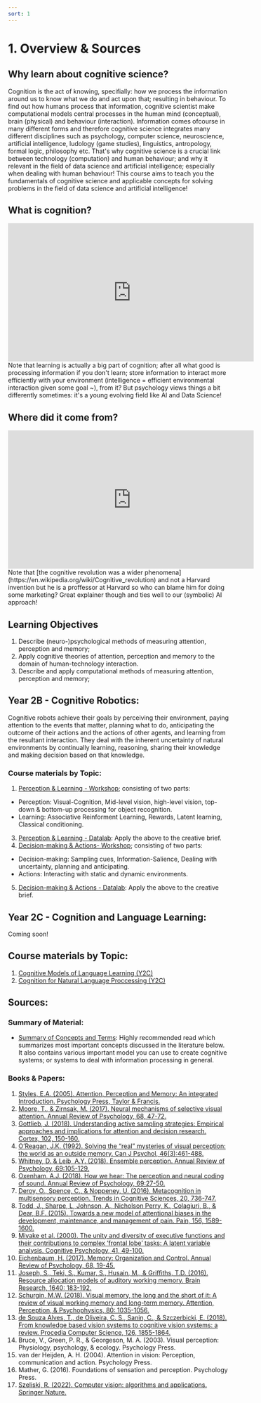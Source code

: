 ```yaml
---
sort: 1
---
```


# 1. Overview & Sources

## Why learn about cognitive science?
Cognition is the act of knowing, specifially: how we process the information around us to know what we do and act upon that; resulting in behaviour. To find out how humans process that information, cognitive scientist make computational models central processes in the human mind (conceptual), brain (physical) and behaviour (interaction). Information comes ofcourse in many different forms and therefore cognitive science integrates many different disciplines such as psychology, computer science, neuroscience, artificial intelligence, ludology (game studies), linguistics, antropology, formal logic, philosophy etc. That's why cognitive science is a crucial link between technology (computation) and human behaviour; and why it relevant in the field of data science and artificial intelligence; especially when dealing with human behaviour! This course aims to teach you the fundamentals of cognitive science and applicable concepts for solving problems in the field of data science and artificial intelligence! 

## What is cognition?
<iframe width="560" height="315" src="https://www.youtube.com/embed/R-sVnmmw6WY" title="YouTube video player" frameborder="0" allow="accelerometer; autoplay; clipboard-write; encrypted-media; gyroscope; picture-in-picture" allowfullscreen></iframe>
Note that learning is actually a big part of cognition; after all what good is processing information if you don't learn; store information to interact more efficiently with your environment (intelligence = efficient environmental interaction given some goal ~), from it? But psychology views things a bit differently sometimes: it's a young evolving field like AI and Data Science!

## Where did it come from?
<iframe width="560" height="315" src="https://www.youtube.com/embed/AeoyzqmyWug" title="YouTube video player" frameborder="0" allow="accelerometer; autoplay; clipboard-write; encrypted-media; gyroscope; picture-in-picture" allowfullscreen></iframe>
Note that [the cognitive revolution was a wider phenomena](https://en.wikipedia.org/wiki/Cognitive_revolution) and not a Harvard invention but he is a proffessor at Harvard so who can blame him for doing some marketing? Great explainer though and ties well to our (symbolic) AI approach!

## Learning Objectives
1. Describe (neuro-)psychological methods of measuring attention, perception and memory;
2. Apply cognitive theories of attention, perception and memory to the domain of human-technology interaction.
3. Describe and apply computational methods of measuring attention, perception and memory;

## Year 2B - Cognitive Robotics:
Cognitive robots achieve their goals by perceiving their environment, paying attention to the events that matter, planning what to do, anticipating the outcome of their actions and the actions of other agents, and learning from the resultant interaction. They deal with the inherent uncertainty of natural environments by continually learning, reasoning, sharing their knowledge and making decision based on that knowledge.

### Course materials by Topic:
1. [Perception & Learning - Workshop](https://adsai.buas.nl/Study%20Content/Cognition%20Fundamentals/Perception%20&%20Learning%20-%20Workshop.html); consisting of two parts: 
- Perception: Visual-Cognition, Mid-level vision, high-level vision, top-down & bottom-up processing for object recognition.
- Learning: Associative Reinforment Learning, Rewards, Latent learning, Classical conditioning. 
3. [Perception & Learning - Datalab](https://adsai.buas.nl/Study%20Content/Cognition%20Fundamentals/Perception%20and%20Learning%20-%20Datalab%20material.html): Apply the above to the creative brief.
4. [Decision-making & Actions- Workshop](https://adsai.buas.nl/Study%20Content/Cognition%20Fundamentals/Decision-making%20&%20Actions-%20Workshop.html); consisting of two parts:  
- Decision-making: Sampling cues, Information-Salience, Dealing with uncertainty, planning and anticipating.
- Actions: Interacting with static and dynamic environments.
5. [Decision-making & Actions - Datalab](https://adsai.buas.nl/Study%20Content/Cognition%20Fundamentals/Decision-making%20&%20Actions%20-%20Datalab%20material.html): Apply the above to the creative brief.

## Year 2C - Cognition and Language Learning:
Coming soon!

## Course materials by Topic:
1. [Cognitive Models of Language Learning (Y2C)](https://adsai.buas.nl/404)
2. [Cognition for Natural Language Proccessing (Y2C)](https://adsai.buas.nl/404)



## Sources:

### Summary of Material:
- [Summary of Concepts and Terms](https://github.com/BredaUniversityADSAI/ADS-AI/blob/260f3f788372cfb55e2a4ba2956800de1b3b14a8/docs/Study%20Content/Cognition%20Fundamentals/assets/Summary%20of%20Concepts%20and%20Terms.docx): Highly recommended read which summarizes most important concepts discussed in the literature below. It also contains various important model you can use to create cognitive systems; or systems to deal with information processing in general.

### Books & Papers:
1. [Styles, E.A. (2005). Attention, Perception and Memory: An integrated Introduction. Psychology Press, Taylor & Francis.](https://github.com/BredaUniversityADSAI/ADS-AI/blob/997b5108aa39c2ceded8eb9dd979c7333360e624/docs/Study%20Content/Cognition%20Fundamentals/assets/sources/Attention,%20Perception%20and%20Memory%20-%20An%20integrated%20introduction.pdf)
2. [Moore, T., & Zirnsak, M. (2017). Neural mechanisms of selective visual attention. Annual Review of Psychology, 68, 47-72.](https://github.com/BredaUniversityADSAI/ADS-AI/blob/29bd304acfa39a1ae5c9aa8640a56cbbe9a18c1e/docs/Study%20Content/Cognition%20Fundamentals/assets/sources/Moore,%20T.,%20&%20Zirnsak,%20M.%20(2017).%20Neural%20mechanisms%20of%20selective%20visual%20attention.pdf)
3. [Gottlieb, J. (2018). Understanding active sampling strategies: Empirical approaches and implications for attention and decision research. Cortex, 102, 150-160.](https://github.com/BredaUniversityADSAI/ADS-AI/blob/29bd304acfa39a1ae5c9aa8640a56cbbe9a18c1e/docs/Study%20Content/Cognition%20Fundamentals/assets/sources/Gottlieb,%20J.%20(2018).%20Understanding%20active%20sampling%20strategies%20Empirical%20approaches%20and%20implications%20for%20attention%20and%20decision%20res.pdf)
4. [O’Reagan, J.K. (1992). Solving the “real” mysteries of visual perception: the world as an outside memory. Can J Psychol, 46(3):461-488.](https://github.com/BredaUniversityADSAI/ADS-AI/blob/29bd304acfa39a1ae5c9aa8640a56cbbe9a18c1e/docs/Study%20Content/Cognition%20Fundamentals/assets/sources/SOLVING%20THE%20REAL%20MYSTERIES%20OF%20VISUAL%20PERCEPTION.pdf)
5. [Whitney, D. & Leib, A.Y. (2018). Ensemble perception. Annual Review of Psychology, 69:105-129.](https://github.com/BredaUniversityADSAI/ADS-AI/blob/29bd304acfa39a1ae5c9aa8640a56cbbe9a18c1e/docs/Study%20Content/Cognition%20Fundamentals/assets/sources/Ensemble%20perception.pdf)
6. [Oxenham, A.J. (2018). How we hear: The perception and neural coding of sound. Annual Review of Psychology, 69:27-50.](https://github.com/BredaUniversityADSAI/ADS-AI/blob/29bd304acfa39a1ae5c9aa8640a56cbbe9a18c1e/docs/Study%20Content/Cognition%20Fundamentals/assets/sources/How%20we%20hear%20-%20The%20perception%20and%20neural%20coding%20of%20sound.pdf)
7. [Deroy, O., Spence, C., & Noppeney, U. (2016). Metacognition in multisensory perception. Trends in Cognitive Sciences, 20, 736-747.](https://github.com/BredaUniversityADSAI/ADS-AI/blob/29bd304acfa39a1ae5c9aa8640a56cbbe9a18c1e/docs/Study%20Content/Cognition%20Fundamentals/assets/sources/Metacognition%20in%20multisensory%20perception%20-%20Trends%20in%20Cognitive%20Sciences.pdf)
8. [Todd, J., Sharpe, L, Johnson, A., Nicholson Perry, K., Colagiuri, B., & Dear, B.F. (2015). Towards a new model of attentional biases in the development, maintenance, and management of pain. Pain, 156, 1589-1600.](https://github.com/BredaUniversityADSAI/ADS-AI/blob/29bd304acfa39a1ae5c9aa8640a56cbbe9a18c1e/docs/Study%20Content/Cognition%20Fundamentals/assets/sources/Towards%20a%20new%20model%20of%20attentional%20biases%20in%20the%20development,%20maintainance%20and%20management%20of%20pain.pdf)
9. [Miyake et al. (2000). The unity and diversity of executive functions and their contributions to complex ‘frontal lobe’ tasks: A latent variable analysis. Cognitive Psychology, 41, 49-100.](https://github.com/BredaUniversityADSAI/ADS-AI/blob/997b5108aa39c2ceded8eb9dd979c7333360e624/docs/Study%20Content/Cognition%20Fundamentals/assets/sources/The%20unity%20and%20diversity%20of%20executive%20functions%20and%20their%20contributions%20to%20complex%20%E2%80%98frontal%20lobe%E2%80%99%20tasks%20-%20A%20latent%20variable%20analysis.pdf)
10. [Eichenbaum, H. (2017). Memory: Organization and Control. Annual Review of Psychology, 68, 19-45.](https://github.com/BredaUniversityADSAI/ADS-AI/blob/997b5108aa39c2ceded8eb9dd979c7333360e624/docs/Study%20Content/Cognition%20Fundamentals/assets/sources/Memory%20-%20Organization%20and%20Control.pdf)
11. [Joseph, S., Teki, S., Kumar, S., Husain, M., & Griffiths, T.D. (2016). Resource allocation models of auditory working memory. Brain Research, 1640: 183-192.](https://github.com/BredaUniversityADSAI/ADS-AI/blob/997b5108aa39c2ceded8eb9dd979c7333360e624/docs/Study%20Content/Cognition%20Fundamentals/assets/sources/Resource%20allocation%20models%20of%20auditory%20working%20memory.pdf)
12. [Schurgin, M.W. (2018). Visual memory, the long and the short of it: A review of visual working memory and long-term memory. Attention, Perception, & Psychophysics, 80: 1035-1056.](https://github.com/BredaUniversityADSAI/ADS-AI/blob/997b5108aa39c2ceded8eb9dd979c7333360e624/docs/Study%20Content/Cognition%20Fundamentals/assets/sources/Visual%20memory,%20the%20long%20and%20the%20short%20of%20it%20-%20A%20review%20of%20visual%20working.pdf)
13. [de Souza Alves, T., de Oliveira, C. S., Sanin, C., & Szczerbicki, E. (2018). From knowledge based vision systems to cognitive vision systems: a review. Procedia Computer Science, 126, 1855-1864.](https://github.com/BredaUniversityADSAI/ADS-AI/blob/d2d99670e0bff928b8ba3115463b180458ed116c/docs/Study%20Content/Cognition%20Fundamentals/assets/sources/From%20Knowledge%20based%20Vision%20Systems%20to%20Cognitive%20Vision%20Systems%20-%20A%20Review.pdf)
14. Bruce, V., Green, P. R., & Georgeson, M. A. (2003). Visual perception: Physiology, psychology, & ecology. Psychology Press.
15. van der Heijden, A. H. (2004). Attention in vision: Perception, communication and action. Psychology Press.
16. Mather, G. (2016). Foundations of sensation and perception. Psychology Press. 
17. [Szeliski, R. (2022). Computer vision: algorithms and applications. Springer Nature.](https://github.com/BredaUniversityADSAI/ADS-AI/blob/7c3e62e0c5ba4a3939286b0462568cc2dc592acc/docs/Study%20Content/Cognition%20Fundamentals/assets/sources/Computer%20Vision%20-%20Algorithms%20and%20Applications,%202nd%20Edition.pdf)

